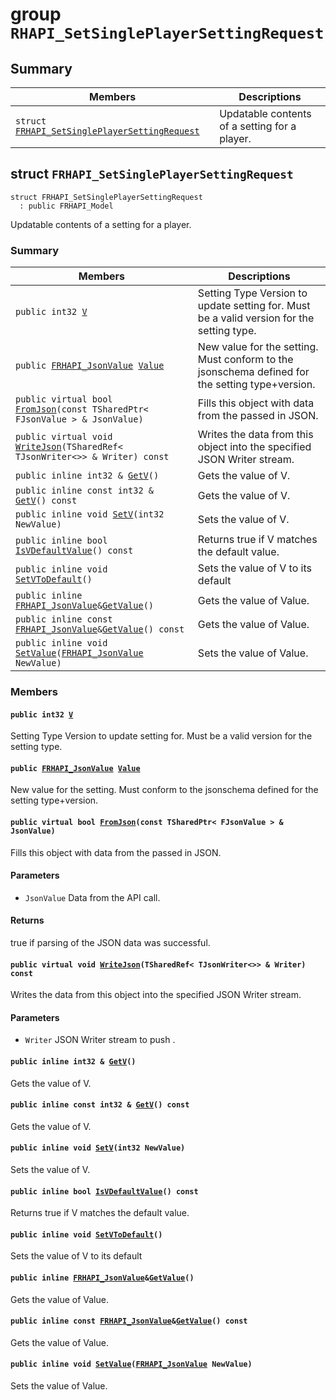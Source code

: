 # group `RHAPI_SetSinglePlayerSettingRequest` <a id="group__RHAPI__SetSinglePlayerSettingRequest"></a>

## Summary

 Members                        | Descriptions                                
--------------------------------|---------------------------------------------
`struct `[`FRHAPI_SetSinglePlayerSettingRequest`](#structFRHAPI__SetSinglePlayerSettingRequest) | Updatable contents of a setting for a player.

## struct `FRHAPI_SetSinglePlayerSettingRequest` <a id="structFRHAPI__SetSinglePlayerSettingRequest"></a>

```
struct FRHAPI_SetSinglePlayerSettingRequest
  : public FRHAPI_Model
```

Updatable contents of a setting for a player.

### Summary

 Members                        | Descriptions                                
--------------------------------|---------------------------------------------
`public int32 `[`V`](#structFRHAPI__SetSinglePlayerSettingRequest_1ac1b3bbda4460108115c091b7c069ec5d) | Setting Type Version to update setting for. Must be a valid version for the setting type.
`public `[`FRHAPI_JsonValue`](undefined.md#structFRHAPI__JsonValue)` `[`Value`](#structFRHAPI__SetSinglePlayerSettingRequest_1af0bd1ebe29d05a508641c4964a2c1c9f) | New value for the setting. Must conform to the jsonschema defined for the setting type+version.
`public virtual bool `[`FromJson`](#structFRHAPI__SetSinglePlayerSettingRequest_1a18c9b67c6f02a6928f08d4a4929a07d5)`(const TSharedPtr< FJsonValue > & JsonValue)` | Fills this object with data from the passed in JSON.
`public virtual void `[`WriteJson`](#structFRHAPI__SetSinglePlayerSettingRequest_1a413e895216855c3ae074fa0823e4eaeb)`(TSharedRef< TJsonWriter<>> & Writer) const` | Writes the data from this object into the specified JSON Writer stream.
`public inline int32 & `[`GetV`](#structFRHAPI__SetSinglePlayerSettingRequest_1abca292eac082cd5723422b68fb905aa9)`()` | Gets the value of V.
`public inline const int32 & `[`GetV`](#structFRHAPI__SetSinglePlayerSettingRequest_1ae6b9e2663e1c571414ea48bbf94d0d43)`() const` | Gets the value of V.
`public inline void `[`SetV`](#structFRHAPI__SetSinglePlayerSettingRequest_1ab1c381a9737538afc8f4bd1bcd8da4f3)`(int32 NewValue)` | Sets the value of V.
`public inline bool `[`IsVDefaultValue`](#structFRHAPI__SetSinglePlayerSettingRequest_1ad34a8faf6cf256d4c3fae84eda113018)`() const` | Returns true if V matches the default value.
`public inline void `[`SetVToDefault`](#structFRHAPI__SetSinglePlayerSettingRequest_1a11e6da31e8ecf115683e8e21a3561f9a)`()` | Sets the value of V to its default
`public inline `[`FRHAPI_JsonValue`](undefined.md#structFRHAPI__JsonValue)` & `[`GetValue`](#structFRHAPI__SetSinglePlayerSettingRequest_1a7cb5fb8393aedc898f47ad2d929d32ae)`()` | Gets the value of Value.
`public inline const `[`FRHAPI_JsonValue`](undefined.md#structFRHAPI__JsonValue)` & `[`GetValue`](#structFRHAPI__SetSinglePlayerSettingRequest_1aaa2c2551ebb2f201f7fcdf9e6e8adfc7)`() const` | Gets the value of Value.
`public inline void `[`SetValue`](#structFRHAPI__SetSinglePlayerSettingRequest_1a74b0b55e594aa836bbfc55c5673fad40)`(`[`FRHAPI_JsonValue`](undefined.md#structFRHAPI__JsonValue)` NewValue)` | Sets the value of Value.

### Members

#### `public int32 `[`V`](#structFRHAPI__SetSinglePlayerSettingRequest_1ac1b3bbda4460108115c091b7c069ec5d) <a id="structFRHAPI__SetSinglePlayerSettingRequest_1ac1b3bbda4460108115c091b7c069ec5d"></a>

Setting Type Version to update setting for. Must be a valid version for the setting type.

#### `public `[`FRHAPI_JsonValue`](undefined.md#structFRHAPI__JsonValue)` `[`Value`](#structFRHAPI__SetSinglePlayerSettingRequest_1af0bd1ebe29d05a508641c4964a2c1c9f) <a id="structFRHAPI__SetSinglePlayerSettingRequest_1af0bd1ebe29d05a508641c4964a2c1c9f"></a>

New value for the setting. Must conform to the jsonschema defined for the setting type+version.

#### `public virtual bool `[`FromJson`](#structFRHAPI__SetSinglePlayerSettingRequest_1a18c9b67c6f02a6928f08d4a4929a07d5)`(const TSharedPtr< FJsonValue > & JsonValue)` <a id="structFRHAPI__SetSinglePlayerSettingRequest_1a18c9b67c6f02a6928f08d4a4929a07d5"></a>

Fills this object with data from the passed in JSON.

#### Parameters
* `JsonValue` Data from the API call.

#### Returns
true if parsing of the JSON data was successful.

#### `public virtual void `[`WriteJson`](#structFRHAPI__SetSinglePlayerSettingRequest_1a413e895216855c3ae074fa0823e4eaeb)`(TSharedRef< TJsonWriter<>> & Writer) const` <a id="structFRHAPI__SetSinglePlayerSettingRequest_1a413e895216855c3ae074fa0823e4eaeb"></a>

Writes the data from this object into the specified JSON Writer stream.

#### Parameters
* `Writer` JSON Writer stream to push .

#### `public inline int32 & `[`GetV`](#structFRHAPI__SetSinglePlayerSettingRequest_1abca292eac082cd5723422b68fb905aa9)`()` <a id="structFRHAPI__SetSinglePlayerSettingRequest_1abca292eac082cd5723422b68fb905aa9"></a>

Gets the value of V.

#### `public inline const int32 & `[`GetV`](#structFRHAPI__SetSinglePlayerSettingRequest_1ae6b9e2663e1c571414ea48bbf94d0d43)`() const` <a id="structFRHAPI__SetSinglePlayerSettingRequest_1ae6b9e2663e1c571414ea48bbf94d0d43"></a>

Gets the value of V.

#### `public inline void `[`SetV`](#structFRHAPI__SetSinglePlayerSettingRequest_1ab1c381a9737538afc8f4bd1bcd8da4f3)`(int32 NewValue)` <a id="structFRHAPI__SetSinglePlayerSettingRequest_1ab1c381a9737538afc8f4bd1bcd8da4f3"></a>

Sets the value of V.

#### `public inline bool `[`IsVDefaultValue`](#structFRHAPI__SetSinglePlayerSettingRequest_1ad34a8faf6cf256d4c3fae84eda113018)`() const` <a id="structFRHAPI__SetSinglePlayerSettingRequest_1ad34a8faf6cf256d4c3fae84eda113018"></a>

Returns true if V matches the default value.

#### `public inline void `[`SetVToDefault`](#structFRHAPI__SetSinglePlayerSettingRequest_1a11e6da31e8ecf115683e8e21a3561f9a)`()` <a id="structFRHAPI__SetSinglePlayerSettingRequest_1a11e6da31e8ecf115683e8e21a3561f9a"></a>

Sets the value of V to its default

#### `public inline `[`FRHAPI_JsonValue`](undefined.md#structFRHAPI__JsonValue)` & `[`GetValue`](#structFRHAPI__SetSinglePlayerSettingRequest_1a7cb5fb8393aedc898f47ad2d929d32ae)`()` <a id="structFRHAPI__SetSinglePlayerSettingRequest_1a7cb5fb8393aedc898f47ad2d929d32ae"></a>

Gets the value of Value.

#### `public inline const `[`FRHAPI_JsonValue`](undefined.md#structFRHAPI__JsonValue)` & `[`GetValue`](#structFRHAPI__SetSinglePlayerSettingRequest_1aaa2c2551ebb2f201f7fcdf9e6e8adfc7)`() const` <a id="structFRHAPI__SetSinglePlayerSettingRequest_1aaa2c2551ebb2f201f7fcdf9e6e8adfc7"></a>

Gets the value of Value.

#### `public inline void `[`SetValue`](#structFRHAPI__SetSinglePlayerSettingRequest_1a74b0b55e594aa836bbfc55c5673fad40)`(`[`FRHAPI_JsonValue`](undefined.md#structFRHAPI__JsonValue)` NewValue)` <a id="structFRHAPI__SetSinglePlayerSettingRequest_1a74b0b55e594aa836bbfc55c5673fad40"></a>

Sets the value of Value.

